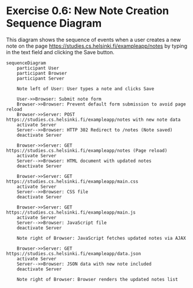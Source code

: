 # Exercise 0.6: New Note Creation Sequence Diagram

This diagram shows the sequence of events when a user creates a new note
on the page https://studies.cs.helsinki.fi/exampleapp/notes by typing in
the text field and clicking the Save button.

```mermaid
sequenceDiagram
    participant User
    participant Browser
    participant Server

    Note left of User: User types a note and clicks Save

    User->>Browser: Submit note form
    Browser->>Browser: Prevent default form submission to avoid page reload
    Browser->>Server: POST https://studies.cs.helsinki.fi/exampleapp/notes with new note data
    activate Server
    Server-->>Browser: HTTP 302 Redirect to /notes (Note saved)
    deactivate Server

    Browser->>Server: GET https://studies.cs.helsinki.fi/exampleapp/notes (Page reload)
    activate Server
    Server-->>Browser: HTML document with updated notes
    deactivate Server

    Browser->>Server: GET https://studies.cs.helsinki.fi/exampleapp/main.css
    activate Server
    Server-->>Browser: CSS file
    deactivate Server

    Browser->>Server: GET https://studies.cs.helsinki.fi/exampleapp/main.js
    activate Server
    Server-->>Browser: JavaScript file
    deactivate Server

    Note right of Browser: JavaScript fetches updated notes via AJAX

    Browser->>Server: GET https://studies.cs.helsinki.fi/exampleapp/data.json
    activate Server
    Server-->>Browser: JSON data with new note included
    deactivate Server

    Note right of Browser: Browser renders the updated notes list
